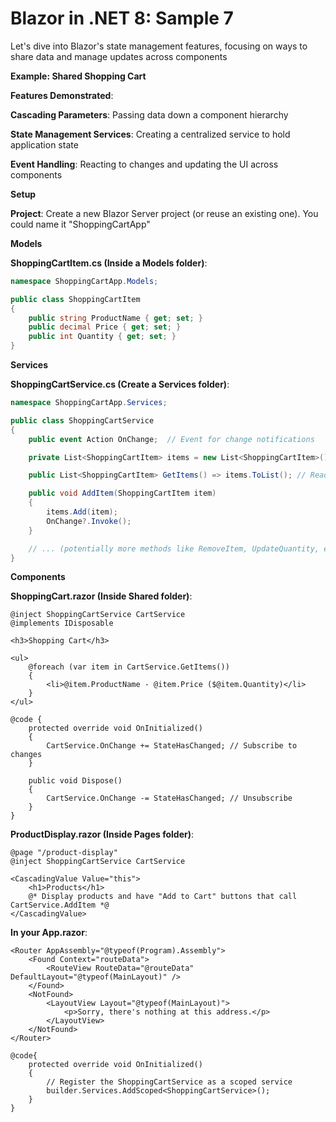 # Blazor in .NET 8: Sample 7

Let's dive into Blazor's state management features, focusing on ways to share data and manage updates across components

**Example: Shared Shopping Cart**

**Features Demonstrated**:

**Cascading Parameters**: Passing data down a component hierarchy

**State Management Services**: Creating a centralized service to hold application state

**Event Handling**: Reacting to changes and updating the UI across components

**Setup**

**Project**: Create a new Blazor Server project (or reuse an existing one). You could name it "ShoppingCartApp"

**Models**

**ShoppingCartItem.cs (Inside a Models folder)**:

```csharp
namespace ShoppingCartApp.Models;

public class ShoppingCartItem
{
    public string ProductName { get; set; }
    public decimal Price { get; set; }
    public int Quantity { get; set; }
}
```

**Services**

**ShoppingCartService.cs (Create a Services folder)**:

```csharp
namespace ShoppingCartApp.Services;

public class ShoppingCartService
{
    public event Action OnChange;  // Event for change notifications

    private List<ShoppingCartItem> items = new List<ShoppingCartItem>();

    public List<ShoppingCartItem> GetItems() => items.ToList(); // Read-only view

    public void AddItem(ShoppingCartItem item)
    {
        items.Add(item);
        OnChange?.Invoke(); 
    }

    // ... (potentially more methods like RemoveItem, UpdateQuantity, etc.)
}
```

**Components**

**ShoppingCart.razor  (Inside Shared folder)**:

```cshtml
@inject ShoppingCartService CartService
@implements IDisposable 

<h3>Shopping Cart</h3>

<ul>
    @foreach (var item in CartService.GetItems())
    {
        <li>@item.ProductName - @item.Price ($@item.Quantity)</li>
    }
</ul>

@code {
    protected override void OnInitialized()
    {
        CartService.OnChange += StateHasChanged; // Subscribe to changes
    }

    public void Dispose()
    {
        CartService.OnChange -= StateHasChanged; // Unsubscribe
    }
}
```

**ProductDisplay.razor  (Inside Pages folder)**:

```cshtml
@page "/product-display"
@inject ShoppingCartService CartService

<CascadingValue Value="this"> 
    <h1>Products</h1>
    @* Display products and have "Add to Cart" buttons that call CartService.AddItem *@
</CascadingValue>
```

**In your App.razor**:

```cshtml
<Router AppAssembly="@typeof(Program).Assembly">
    <Found Context="routeData">
        <RouteView RouteData="@routeData" DefaultLayout="@typeof(MainLayout)" />
    </Found>
    <NotFound>
        <LayoutView Layout="@typeof(MainLayout)">
            <p>Sorry, there's nothing at this address.</p>
        </LayoutView>
    </NotFound>
</Router>

@code{
    protected override void OnInitialized()
    {
        // Register the ShoppingCartService as a scoped service
        builder.Services.AddScoped<ShoppingCartService>();
    }
}
```



